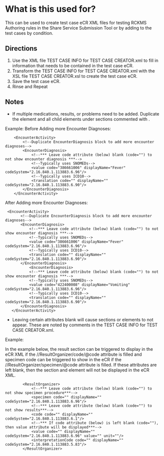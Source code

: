 # What is this used for?
This can be used to create test case eCR XML files for testing RCKMS Authoring rules in the Share Service Submission Tool or by adding to the test cases by condition. 


## Directions

1. Use the XML file TEST CASE INFO for TEST CASE CREATOR.xml to fill in information that needs to be contained in the test case eCR.
2. Transform the TEST CASE INFO for TEST CASE CREATOR.xml with the XSL file TEST CASE CREATOR.xsl to create the test case eCR.
3. Save the test case eCR.
4. Rinse and Repeat

## Notes

- If multiple medications, results, or problems need to be added. Duplicate the element and all child elements under sections commented with <!--Duplicate AdministeredMeds block to add more ...-->.
  
Example:
Before Adding more Encounter Diagnoses:
```
	<EncounterActivity>
		<!--Duplicate EncounterDiagnosis block to add more encounter diagnoses-->
		<EncounterDiagnosis>
			<!--*** Leave code attribute (below) blank (code="") to not show encounter diagnosis ***-->
			<!--Typically uses SNOMEDs-->
			<value code="386661006" displayName="Fever" codeSystem="2.16.840.1.113883.6.96"/>
			<!--Typically uses ICD10-->
			<translation code="" displayName="" codeSystem="2.16.840.1.113883.6.90"/>
		</EncounterDiagnosis>
	</EncounterActivity>
```

 After Adding more Encounter Diagnoses:
 ```
  <EncounterActivity>
		<!--Duplicate EncounterDiagnosis block to add more encounter diagnoses-->
		<EncounterDiagnosis>
			<!--*** Leave code attribute (below) blank (code="") to not show encounter diagnosis ***-->
			<!--Typically uses SNOMEDs-->
			<value code="386661006" displayName="Fever" codeSystem="2.16.840.1.113883.6.96"/>
			<!--Typically uses ICD10-->
			<translation code="" displayName="" codeSystem="2.16.840.1.113883.6.90"/>
		</EncounterDiagnosis>
    		<EncounterDiagnosis>
			<!--*** Leave code attribute (below) blank (code="") to not show encounter diagnosis ***-->
			<!--Typically uses SNOMEDs-->
			<value code="422400008" displayName="Vomiting" codeSystem="2.16.840.1.113883.6.96"/>
			<!--Typically uses ICD10-->
			<translation code="" displayName="" codeSystem="2.16.840.1.113883.6.90"/>
		</EncounterDiagnosis>
	</EncounterActivity>
```

 - Leaving certain attributes blank will cause sections or elements to not appear. These are noted by comments in the TEST CASE INFO for TEST CASE CREATOR.xml.

Example:

In the example below, the result section can be triggered to display in the eCR XML if the //ResultOrganizer/code/@code attribute is filled and specimen code can be triggered to show in the eCR if the //ResultOrganizer/specimen/@code attribute is filled. If these attributes are left blank, then the section and element will not be displayed in the eCR XML. 
```
   		<ResultOrganizer>
			<!--*** Leave code attribute (below) blank (code="") to not show specimen procedure***-->
			<specimen code="" displayName="" codeSystem="2.16.840.1.113883.6.96"/>
			<!--*** Leave code attribute (below) blank (code="") to not show results***-->
			<code code="" displayName="" codeSystem="2.16.840.1.113883.6.1"/>
			<!--*** If code attribute (below) is left blank (code=""), then value attribute will be displayed***-->
			<value code="" displayName="" codeSystem="2.16.840.1.113883.6.96" value="" unit=""/>
			<interpretationCode code="" displayName="" codeSystem="2.16.840.1.113883.5.83"/>
		</ResultOrganizer>
```
